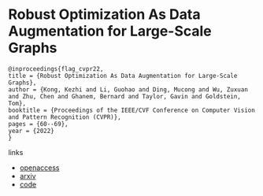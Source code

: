 # Robust Optimization As Data Augmentation for Large-Scale Graphs

```
@inproceedings{flag_cvpr22,
title = {Robust Optimization As Data Augmentation for Large-Scale Graphs},
author = {Kong, Kezhi and Li, Guohao and Ding, Mucong and Wu, Zuxuan and Zhu, Chen and Ghanem, Bernard and Taylor, Gavin and Goldstein, Tom},
booktitle = {Proceedings of the IEEE/CVF Conference on Computer Vision and Pattern Recognition (CVPR)},
pages = {60--69},
year = {2022}
}
```

links
- [openaccess](http://openaccess.thecvf.com//content/CVPR2022/html/Kong_Robust_Optimization_As_Data_Augmentation_for_Large-Scale_Graphs_CVPR_2022_paper.html)
- [arxiv](https://arxiv.org/abs/2010.09891)
- [code](https://github.com/devnkong/FLAG)

